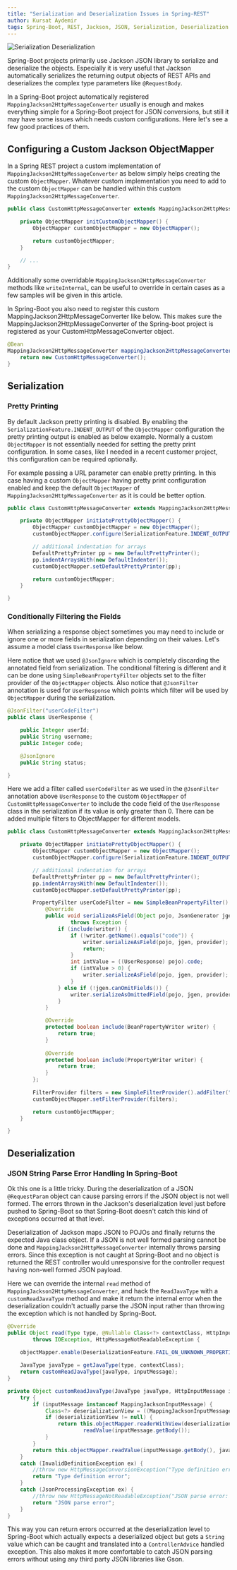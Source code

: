 ```yaml
---
title: "Serialization and Deserialization Issues in Spring-REST"
author: Kursat Aydemir
tags: Spring-Boot, REST, Jackson, JSON, Serialization, Deserialization
---
```

![Serialization Deserialization](/2020/03/17/serialization-and-deserialization-issues-in-spring-rest/serializedeserialize.png)



Spring-Boot projects primarily use Jackson JSON library to serialize and deserialize the objects. Especially it is very useful that Jackson automatically serializes the returning output objects of REST APIs and deserializes the complex type parameters like `@RequestBody`.

In a Spring-Boot project automatically registered `MappingJackson2HttpMessageConverter` usually is enough and makes everything simple for a Spring-Boot project for JSON conversions, but still it may have some issues which needs custom configurations. Here let's see a few good practices of them.



## Configuring a Custom Jackson ObjectMapper

In a Spring REST project a custom implementation of `MappingJackson2HttpMessageConverter` as below simply helps creating the custom `ObjectMapper`. Whatever custom implementation you need to add to the custom `ObjectMapper` can be handled within this custom `MappingJackson2HttpMessageConverter`.



```java
public class CustomHttpMessageConverter extends MappingJackson2HttpMessageConverter {

    private ObjectMapper initCustomObjectMapper() {
        ObjectMapper customObjectMapper = new ObjectMapper();

        return customObjectMapper;
    }

    // ...
}
```


Additionally some overridable `MappingJackson2HttpMessageConverter` methods like `writeInternal`,  can be useful to override in certain cases as a few samples will be given in this article.

In Spring-Boot you also need to register this custom MappingJackson2HttpMessageConverter like below. This makes sure the MappingJackson2HttpMessageConverter of the Spring-boot project is registered as your CustomHttpMessageConverter object.



```java
@Bean
MappingJackson2HttpMessageConverter mappingJackson2HttpMessageConverter() {
    return new CustomHttpMessageConverter();
}
```




## Serialization



### Pretty Printing

By default Jackson pretty printing is disabled. By enabling the `SerializationFeature.INDENT_OUTPUT` of the `ObjectMapper` configuration the pretty printing output is enabled as below example. Normally a custom `ObjectMapper` is not essentially needed for setting the pretty print configuration. In some cases, like I needed in a recent customer project, this configuration can be required optionally.

For example passing a URL parameter can enable pretty printing. In this case having a custom `ObjectMapper` having pretty print configuration enabled and keep the default `ObjectMapper` of `MappingJackson2HttpMessageConverter` as it is could be better option.



```java
public class CustomHttpMessageConverter extends MappingJackson2HttpMessageConverter {

    private ObjectMapper initiatePrettyObjectMapper() {
        ObjectMapper customObjectMapper = new ObjectMapper();
        customObjectMapper.configure(SerializationFeature.INDENT_OUTPUT, true);

        // additional indentation for arrays
        DefaultPrettyPrinter pp = new DefaultPrettyPrinter();
        pp.indentArraysWith(new DefaultIndenter());
        customObjectMapper.setDefaultPrettyPrinter(pp);

        return customObjectMapper;
    }

}
```



### Conditionally Filtering the Fields

When serializing a response object sometimes you may need to include or ignore one or more fields in serialization depending on their values. Let's assume a model class `UserResponse` like below.

Here notice that we used `@JsonIgnore` which is completely discarding the annotated field from serialization. The conditional filtering is different and it can be done using `SimpleBeanPropertyFilter` objects set to the filter provider of the `ObjectMapper` objects. Also notice that `@JsonFilter` annotation is used for `UserResponse` which points which filter will be used by `ObjectMapper` during the serialization.



```java
@JsonFilter("userCodeFilter")
public class UserResponse {

    public Integer userId;
    public String username;
    public Integer code;

    @JsonIgnore
    public String status;

}
```


Here we add a filter called `userCodeFilter` as we used in the `@JsonFilter` annotation above `UserResponse` to the custom `ObjectMapper` of `CustomHttpMessageConverter` to include the code field of the `UserResponse` class in the serialization if its value is only greater than 0. There can be added multiple filters to ObjectMapper for different models.

```java
public class CustomHttpMessageConverter extends MappingJackson2HttpMessageConverter {

    private ObjectMapper initiatePrettyObjectMapper() {
        ObjectMapper customObjectMapper = new ObjectMapper();
        customObjectMapper.configure(SerializationFeature.INDENT_OUTPUT, true);

        // additional indentation for arrays
        DefaultPrettyPrinter pp = new DefaultPrettyPrinter();
        pp.indentArraysWith(new DefaultIndenter());
        customObjectMapper.setDefaultPrettyPrinter(pp);

		PropertyFilter userCodeFilter = new SimpleBeanPropertyFilter() {
			@Override
			public void serializeAsField(Object pojo, JsonGenerator jgen, SerializerProvider provider, PropertyWriter writer)
					throws Exception {
				if (include(writer)) {
					if (!writer.getName().equals("code")) {
						writer.serializeAsField(pojo, jgen, provider);
			            return;
			        }
					int intValue = ((UserResponse) pojo).code;
					if (intValue > 0) {
						writer.serializeAsField(pojo, jgen, provider);
			        }
				} else if (!jgen.canOmitFields()) {
					writer.serializeAsOmittedField(pojo, jgen, provider);
				}
			}

			@Override
			protected boolean include(BeanPropertyWriter writer) {
				return true;
			}
			
			@Override
			protected boolean include(PropertyWriter writer) {
				return true;
			}
		};
		
		FilterProvider filters = new SimpleFilterProvider().addFilter("userCodeFilter", userCodeFilter);
		customObjectMapper.setFilterProvider(filters);

        return customObjectMapper;
    }

}
```





## Deserialization



### JSON String Parse Error Handling In Spring-Boot

Ok this one is a little tricky. During the deserialization of a JSON `@RequestParam` object can cause parsing errors if the JSON object is not well formed. The errors thrown in the Jackson's deserialization level just before pushed to Spring-Boot so that Spring-Boot doesn't catch this kind of exceptions occurred at that level.

Deserialization of Jackson maps JSON to POJOs and finally returns the expected Java class object. If a JSON is not well formed parsing cannot be done and `MappingJackson2HttpMessageConverter` internally throws parsing errors. Since this exception is not caught at Spring-Boot and no object is returned the REST controller would unresponsive for the controller request having non-well formed JSON payload.

Here we can override the internal `read` method of `MappingJackson2HttpMessageConverter`, and hack the `ReadJavaType` with a `customReadJavaType` method and make it return the internal error when the deserialization couldn't actually parse the JSON input rather than throwing the exception which is not handled by Spring-Boot.



```java
@Override
public Object read(Type type, @Nullable Class<?> contextClass, HttpInputMessage inputMessage)
		throws IOException, HttpMessageNotReadableException {

	objectMapper.enable(DeserializationFeature.FAIL_ON_UNKNOWN_PROPERTIES);
    
	JavaType javaType = getJavaType(type, contextClass);
	return customReadJavaType(javaType, inputMessage);
}

private Object customReadJavaType(JavaType javaType, HttpInputMessage inputMessage) throws IOException {
	try {
		if (inputMessage instanceof MappingJacksonInputMessage) {
			Class<?> deserializationView = ((MappingJacksonInputMessage) inputMessage).getDeserializationView();
			if (deserializationView != null) {
				return this.objectMapper.readerWithView(deserializationView).forType(javaType).
						readValue(inputMessage.getBody());
			}
		}
		return this.objectMapper.readValue(inputMessage.getBody(), javaType);
	}
	catch (InvalidDefinitionException ex) {
		//throw new HttpMessageConversionException("Type definition error: " + ex.getType(), ex);
		return "Type definition error";
	}
	catch (JsonProcessingException ex) {
		//throw new HttpMessageNotReadableException("JSON parse error: " + ex.getOriginalMessage(), ex, inputMessage);
		return "JSON parse error";
	}
}
```


This way you can return errors occurred at the deserialization level to Spring-Boot which actually expects a deserialized object but gets a `String` value which can be caught and translated into a `ControllerAdvice` handled exception. This also makes it more comfortable to catch JSON parsing errors without using any third party JSON libraries like Gson.